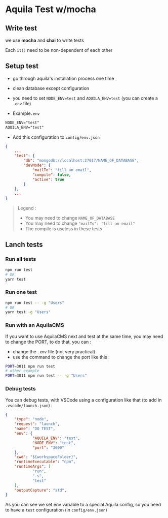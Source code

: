 # Aquila Test w/mocha

## Write test

we use **mocha** and **chai** to write tests

Each `it()` need to be non-dependent of each other

## Setup test

- go through aquila's installation process one time
- clean database except configuration
- you need to set `NODE_ENV=test` and `AQUILA_ENV=test` (you can create a `.env` file)

- Example`.env`

```txt
NODE_ENV="test"
AQUILA_ENV="test"
```

- Add this configuration to `config/env.json`

```json
{
    ...
    "test": {
        "db": "mongodb://localhost:27017/NAME_OF_DATABASE",
        "devMode": {
            "mailTo": "fill an email",
            "compile": false,
            "active": true
        }
    },
    ...
}
```

> Legend :
>
> - You may need to change `NAME_OF_DATABASE`
> - You may need to change `"mailTo": "fill an email"`
> - The compile is useless in these tests

## Lanch tests

### Run all tests

```sh
npm run test
# OR
yarn test
```

### Run one test

```sh
npm run test -- -g "Users"
# OR
yarn test -g "Users"
```

### Run with an AquilaCMS

If you want to use AquilaCMS next and test at the same time, you may need to change the PORT, to do that, you can :

- change the `.env` file (not very practical)
- use the command to change the port like this :

```sh
PORT=3011 npm run test
# other example
PORT=3011 npm run test -- -g "Users"
```

### Debug tests

You can debug tests, with VSCode using a configuration like that (to add in `.vscode/launch.json`) :

```json
{
    "type": "node",
    "request": "launch",
    "name": "DO TEST",
    "env": {
            "AQUILA_ENV": "test",
            "NODE_ENV": "test",
            "port": "3000"
    },
    "cwd": "${workspaceFolder}",
    "runtimeExecutable": "npm",
    "runtimeArgs": [
            "run",
            "-s",
            "test"
    ],
    "outputCapture": "std",
}
```

As you can see we set env variable to a special Aquila config, so you need to have a `test` configuration (in `config/env.json`)

